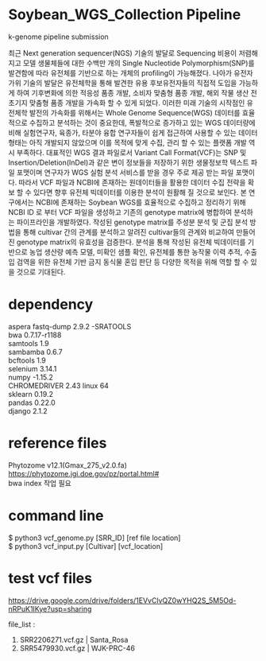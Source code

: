 # Soybean_WGS_Collection Pipeline
k-genome pipeline submission </br>


 최근 Next generation sequencer(NGS) 기술의 발달로 Sequencing 비용이 저렴해지고 모델 생물체들에 대한 수백만 개의 Single Nucleotide Polymorphism(SNP)를 발견함에 따라 유전체를 기반으로 하는 개체의 profiling이 가능해졌다. 나아가 유전자 가위 기술의 발달은 유전체학을 통해 발견한 유용 후보유전자들의 직접적 도입을 가능하게 하여 기후변화에 의한 적응성 품종 개발, 소비자 맞춤형 품종 개발, 해외 작물 생산 전초기지 맞춤형 품종 개발을 가속화 할 수 있게 되었다. 이러한 미래 기술의 시작점인 유전체학 발전의 가속화를 위해서는 Whole Genome Sequence(WGS) 데이터를 효율적으로 수집하고 분석하는 것이 중요한데, 폭발적으로 증가하고 있는 WGS 데이터량에 비해 실험연구자, 육종가, 타분야 융합 연구자들이 쉽게 접근하여 사용할 수 있는 데이터 형태는 아직 개발되지 않았으며 이를 목적에 맞게 수집, 관리 할 수 있는 플랫폼 개발 역시 부족하다. 대표적인 WGS 결과 파일로서 Variant Call Format(VCF)는 SNP 및 Insertion/Deletion(InDel)과 같은 변이 정보들을 저장하기 위한 생물정보학 텍스트 파일 포맷이며 연구자가 WGS 실험 분석 서비스를 받을 경우 주로 제공 받는 파일 포맷이다. 따라서 VCF 파일과 NCBI에 존재하는 원데이터들을 활용한 데이터 수집 전략을 확보 할 수 있다면 향후 유전체 빅데이터를 이용한 분석이 원활해 질 것으로 보인다. 본 연구에서는 NCBI에 존재하는 Soybean WGS를 효율적으로 수집하고 정리하기 위해 NCBI ID 로 부터 VCF 파일을 생성하고 기존의 genotype matrix에 병합하여 분석하는 파이프라인을 개발하였다. 작성된 genotype matrix를 주성분 분석 및 군집 분석 방법을 통해 cultivar 간의 관계를 분석하고 알려진 cultivar들의 관계와 비교하여 만들어진 genotype matrix의 유효성을 검증한다. 분석을 통해 작성된 유전체 빅데이터를 기반으로 농업 생산량 예측 모델, 미확인 샘플 확인, 유전체를 통한 농작물 이력 추적, 수출입 검역을 위한 유전체 기반 금지 동식물 혼입 판단 등 다양한 목적을 위해 역할 할 수 있을 것으로 기대된다.

# dependency

aspera fastq-dump 2.9.2 -SRATOOLS </br>
bwa 0.7.17-r1188 </br>
samtools 1.9 </br>
sambamba 0.6.7 </br>
bcftools 1.9 </br>
selenium 3.14.1 </br>
numpy -1.15.2 </br>
CHROMEDRIVER 2.43 linux 64 </br>
sklearn 0.19.2 </br>
pandas 0.22.0 </br>
django 2.1.2

# reference files
Phytozome v12.1(Gmax_275_v2.0.fa) https://phytozome.jgi.doe.gov/pz/portal.html# </br>
bwa index 작업 필요 </br>

# command line 
$ python3 vcf_genome.py [SRR_ID] [ref file location] </br>
$ python3 vcf_input.py [Cultivar] [vcf_location]

# test vcf files

https://drive.google.com/drive/folders/1EVvClvQZ0wYHQ2S_5M5Od-nRPuK1IKye?usp=sharing </br>

file_list : 
1. SRR2206271.vcf.gz | Santa_Rosa
2. SRR5479930.vcf.gz | WJK-PRC-46
